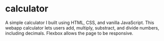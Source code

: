 # calculator
A simple calculator I built using HTML, CSS, and vanilla JavaScript.
This webapp calculator lets users add, multiply, substract, and divide numbers, including decimals.
Flexbox allows the page to be responsive.

